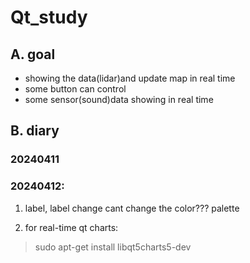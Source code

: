 # Qt_study

## A. goal
- showing the data(lidar)and update map in real time
- some button can control 
- some sensor(sound)data showing in real time 

## B. diary

### 20240411

### 20240412:
1. label, label change
   cant change the color??? palette

2. for real-time
qt charts:
>sudo apt-get install libqt5charts5-dev
